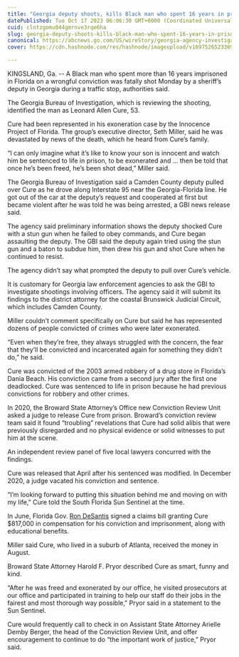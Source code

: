 ```yaml
---
title: "Georgia deputy shoots, kills Black man who spent 16 years in prison on wrongful conviction"
datePublished: Tue Oct 17 2023 06:06:30 GMT+0000 (Coordinated Universal Time)
cuid: clntzgomu044gmrnve3rqe6ha
slug: georgia-deputy-shoots-kills-black-man-who-spent-16-years-in-prison-on-wrongful-conviction-1
canonical: https://abcnews.go.com/US/wireStory/georgia-agency-investigating-fatal-shoot-deputy-traffic-stop-104024022
cover: https://cdn.hashnode.com/res/hashnode/imageupload/v1697526523369/89921a5a-d6d8-4a4d-bbf8-a9ba52dc0916.jpeg

---
```


KINGSLAND, Ga. -- A Black man who spent more than 16 years imprisoned in Florida on a wrongful conviction was fatally shot Monday by a sheriff’s deputy in Georgia during a traffic stop, authorities said.

The Georgia Bureau of Investigation, which is reviewing the shooting, identified the man as Leonard Allen Cure, 53.

Cure had been represented in his exoneration case by the Innocence Project of Florida. The group’s executive director, Seth Miller, said he was devastated by news of the death, which he heard from Cure’s family.

“I can only imagine what it’s like to know your son is innocent and watch him be sentenced to life in prison, to be exonerated and ... then be told that once he’s been freed, he’s been shot dead,” Miller said.

The Georgia Bureau of Investigation said a Camden County deputy pulled over Cure as he drove along Interstate 95 near the Georgia-Florida line. He got out of the car at the deputy’s request and cooperated at first but became violent after he was told he was being arrested, a GBI news release said.

The agency said preliminary information shows the deputy shocked Cure with a stun gun when he failed to obey commands, and Cure began assaulting the deputy. The GBI said the deputy again tried using the stun gun and a baton to subdue him, then drew his gun and shot Cure when he continued to resist.

The agency didn’t say what prompted the deputy to pull over Cure’s vehicle.

It is customary for Georgia law enforcement agencies to ask the GBI to investigate shootings involving officers. The agency said it will submit its findings to the district attorney for the coastal Brunswick Judicial Circuit, which includes Camden County.

Miller couldn’t comment specifically on Cure but said he has represented dozens of people convicted of crimes who were later exonerated.

“Even when they’re free, they always struggled with the concern, the fear that they’ll be convicted and incarcerated again for something they didn’t do,” he said.

Cure was convicted of the 2003 armed robbery of a drug store in Florida’s Dania Beach. His conviction came from a second jury after the first one deadlocked. Cure was sentenced to life in prison because he had previous convictions for robbery and other crimes.

In 2020, the Broward State Attorney’s Office new Conviction Review Unit asked a judge to release Cure from prison. Broward’s conviction review team said it found “troubling” revelations that Cure had solid alibis that were previously disregarded and no physical evidence or solid witnesses to put him at the scene.

An independent review panel of five local lawyers concurred with the findings.

Cure was released that April after his sentenced was modified. In December 2020, a judge vacated his conviction and sentence.

“I’m looking forward to putting this situation behind me and moving on with my life,” Cure told the South Florida Sun Sentinel at the time.

In June, Florida Gov. [Ron DeSantis](https://abcnews.go.com/alerts/RonDeSantis) signed a claims bill granting Cure $817,000 in compensation for his conviction and imprisonment, along with educational benefits.

Miller said Cure, who lived in a suburb of Atlanta, received the money in August.

Broward State Attorney Harold F. Pryor described Cure as smart, funny and kind.

“After he was freed and exonerated by our office, he visited prosecutors at our office and participated in training to help our staff do their jobs in the fairest and most thorough way possible," Pryor said in a statement to the Sun Sentinel.

Cure would frequently call to check in on Assistant State Attorney Arielle Demby Berger, the head of the Conviction Review Unit, and offer encouragement to continue to do “the important work of justice,” Pryor said.
